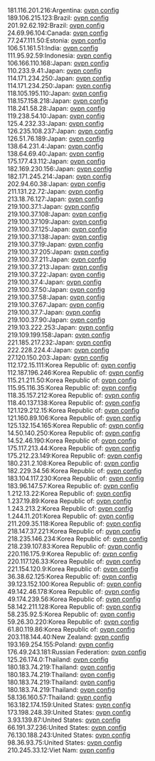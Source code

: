 181.116.201.216:Argentina: [ovpn config](vpn/181_116_201_216.ovpn)  
189.106.215.123:Brazil: [ovpn config](vpn/189_106_215_123.ovpn)  
201.92.62.192:Brazil: [ovpn config](vpn/201_92_62_192.ovpn)  
24.69.96.104:Canada: [ovpn config](vpn/24_69_96_104.ovpn)  
77.247.111.50:Estonia: [ovpn config](vpn/77_247_111_50.ovpn)  
106.51.161.51:India: [ovpn config](vpn/106_51_161_51.ovpn)  
111.95.92.59:Indonesia: [ovpn config](vpn/111_95_92_59.ovpn)  
106.166.110.168:Japan: [ovpn config](vpn/106_166_110_168.ovpn)  
110.233.9.41:Japan: [ovpn config](vpn/110_233_9_41.ovpn)  
114.171.234.250:Japan: [ovpn config](vpn/114_171_234_250.ovpn)  
114.171.234.250:Japan: [ovpn config](vpn/114_171_234_250.ovpn)  
118.105.195.110:Japan: [ovpn config](vpn/118_105_195_110.ovpn)  
118.157.158.218:Japan: [ovpn config](vpn/118_157_158_218.ovpn)  
118.241.58.28:Japan: [ovpn config](vpn/118_241_58_28.ovpn)  
119.238.54.10:Japan: [ovpn config](vpn/119_238_54_10.ovpn)  
125.4.232.33:Japan: [ovpn config](vpn/125_4_232_33.ovpn)  
126.235.108.237:Japan: [ovpn config](vpn/126_235_108_237.ovpn)  
126.51.76.189:Japan: [ovpn config](vpn/126_51_76_189.ovpn)  
138.64.231.4:Japan: [ovpn config](vpn/138_64_231_4.ovpn)  
138.64.69.40:Japan: [ovpn config](vpn/138_64_69_40.ovpn)  
175.177.43.112:Japan: [ovpn config](vpn/175_177_43_112.ovpn)  
182.169.230.156:Japan: [ovpn config](vpn/182_169_230_156.ovpn)  
182.171.245.214:Japan: [ovpn config](vpn/182_171_245_214.ovpn)  
202.94.60.38:Japan: [ovpn config](vpn/202_94_60_38.ovpn)  
211.131.22.72:Japan: [ovpn config](vpn/211_131_22_72.ovpn)  
213.18.76.127:Japan: [ovpn config](vpn/213_18_76_127.ovpn)  
219.100.37.1:Japan: [ovpn config](vpn/219_100_37_1.ovpn)  
219.100.37.108:Japan: [ovpn config](vpn/219_100_37_108.ovpn)  
219.100.37.109:Japan: [ovpn config](vpn/219_100_37_109.ovpn)  
219.100.37.125:Japan: [ovpn config](vpn/219_100_37_125.ovpn)  
219.100.37.138:Japan: [ovpn config](vpn/219_100_37_138.ovpn)  
219.100.37.19:Japan: [ovpn config](vpn/219_100_37_19.ovpn)  
219.100.37.205:Japan: [ovpn config](vpn/219_100_37_205.ovpn)  
219.100.37.211:Japan: [ovpn config](vpn/219_100_37_211.ovpn)  
219.100.37.213:Japan: [ovpn config](vpn/219_100_37_213.ovpn)  
219.100.37.22:Japan: [ovpn config](vpn/219_100_37_22.ovpn)  
219.100.37.4:Japan: [ovpn config](vpn/219_100_37_4.ovpn)  
219.100.37.50:Japan: [ovpn config](vpn/219_100_37_50.ovpn)  
219.100.37.58:Japan: [ovpn config](vpn/219_100_37_58.ovpn)  
219.100.37.67:Japan: [ovpn config](vpn/219_100_37_67.ovpn)  
219.100.37.7:Japan: [ovpn config](vpn/219_100_37_7.ovpn)  
219.100.37.90:Japan: [ovpn config](vpn/219_100_37_90.ovpn)  
219.103.222.253:Japan: [ovpn config](vpn/219_103_222_253.ovpn)  
219.109.199.158:Japan: [ovpn config](vpn/219_109_199_158.ovpn)  
221.185.217.232:Japan: [ovpn config](vpn/221_185_217_232.ovpn)  
222.228.224.4:Japan: [ovpn config](vpn/222_228_224_4.ovpn)  
27.120.150.203:Japan: [ovpn config](vpn/27_120_150_203.ovpn)  
112.172.15.111:Korea Republic of: [ovpn config](vpn/112_172_15_111.ovpn)  
112.187.196.246:Korea Republic of: [ovpn config](vpn/112_187_196_246.ovpn)  
115.21.211.50:Korea Republic of: [ovpn config](vpn/115_21_211_50.ovpn)  
115.95.116.35:Korea Republic of: [ovpn config](vpn/115_95_116_35.ovpn)  
118.35.157.212:Korea Republic of: [ovpn config](vpn/118_35_157_212.ovpn)  
118.40.137.138:Korea Republic of: [ovpn config](vpn/118_40_137_138.ovpn)  
121.129.212.15:Korea Republic of: [ovpn config](vpn/121_129_212_15.ovpn)  
121.160.89.106:Korea Republic of: [ovpn config](vpn/121_160_89_106.ovpn)  
125.132.154.165:Korea Republic of: [ovpn config](vpn/125_132_154_165.ovpn)  
14.50.140.250:Korea Republic of: [ovpn config](vpn/14_50_140_250.ovpn)  
14.52.46.190:Korea Republic of: [ovpn config](vpn/14_52_46_190.ovpn)  
175.117.213.44:Korea Republic of: [ovpn config](vpn/175_117_213_44.ovpn)  
175.212.23.149:Korea Republic of: [ovpn config](vpn/175_212_23_149.ovpn)  
180.231.2.108:Korea Republic of: [ovpn config](vpn/180_231_2_108.ovpn)  
182.229.34.56:Korea Republic of: [ovpn config](vpn/182_229_34_56.ovpn)  
183.104.117.230:Korea Republic of: [ovpn config](vpn/183_104_117_230.ovpn)  
183.96.147.57:Korea Republic of: [ovpn config](vpn/183_96_147_57.ovpn)  
1.212.13.22:Korea Republic of: [ovpn config](vpn/1_212_13_22.ovpn)  
1.237.19.89:Korea Republic of: [ovpn config](vpn/1_237_19_89.ovpn)  
1.243.213.2:Korea Republic of: [ovpn config](vpn/1_243_213_2.ovpn)  
1.244.11.201:Korea Republic of: [ovpn config](vpn/1_244_11_201.ovpn)  
211.209.35.118:Korea Republic of: [ovpn config](vpn/211_209_35_118.ovpn)  
218.147.37.221:Korea Republic of: [ovpn config](vpn/218_147_37_221.ovpn)  
218.235.146.234:Korea Republic of: [ovpn config](vpn/218_235_146_234.ovpn)  
218.239.107.83:Korea Republic of: [ovpn config](vpn/218_239_107_83.ovpn)  
220.116.175.9:Korea Republic of: [ovpn config](vpn/220_116_175_9.ovpn)  
220.117.126.33:Korea Republic of: [ovpn config](vpn/220_117_126_33.ovpn)  
221.154.120.9:Korea Republic of: [ovpn config](vpn/221_154_120_9.ovpn)  
36.38.62.125:Korea Republic of: [ovpn config](vpn/36_38_62_125.ovpn)  
39.123.152.100:Korea Republic of: [ovpn config](vpn/39_123_152_100.ovpn)  
49.142.46.178:Korea Republic of: [ovpn config](vpn/49_142_46_178.ovpn)  
49.174.239.56:Korea Republic of: [ovpn config](vpn/49_174_239_56.ovpn)  
58.142.211.128:Korea Republic of: [ovpn config](vpn/58_142_211_128.ovpn)  
58.235.92.5:Korea Republic of: [ovpn config](vpn/58_235_92_5.ovpn)  
59.26.30.220:Korea Republic of: [ovpn config](vpn/59_26_30_220.ovpn)  
61.80.119.86:Korea Republic of: [ovpn config](vpn/61_80_119_86.ovpn)  
203.118.144.40:New Zealand: [ovpn config](vpn/203_118_144_40.ovpn)  
193.169.254.155:Poland: [ovpn config](vpn/193_169_254_155.ovpn)  
176.49.243.181:Russian Federation: [ovpn config](vpn/176_49_243_181.ovpn)  
125.26.174.0:Thailand: [ovpn config](vpn/125_26_174_0.ovpn)  
180.183.74.219:Thailand: [ovpn config](vpn/180_183_74_219.ovpn)  
180.183.74.219:Thailand: [ovpn config](vpn/180_183_74_219.ovpn)  
180.183.74.219:Thailand: [ovpn config](vpn/180_183_74_219.ovpn)  
180.183.74.219:Thailand: [ovpn config](vpn/180_183_74_219.ovpn)  
58.136.160.57:Thailand: [ovpn config](vpn/58_136_160_57.ovpn)  
163.182.174.159:United States: [ovpn config](vpn/163_182_174_159.ovpn)  
173.198.248.39:United States: [ovpn config](vpn/173_198_248_39.ovpn)  
3.93.139.87:United States: [ovpn config](vpn/3_93_139_87.ovpn)  
66.191.37.236:United States: [ovpn config](vpn/66_191_37_236.ovpn)  
76.130.188.243:United States: [ovpn config](vpn/76_130_188_243.ovpn)  
98.36.93.75:United States: [ovpn config](vpn/98_36_93_75.ovpn)  
210.245.33.12:Viet Nam: [ovpn config](vpn/210_245_33_12.ovpn)  
